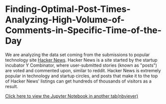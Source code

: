 # Finding-Optimal-Post-Times-Analyzing-High-Volume-of-Comments-in-Specific-Time-of-the-Day
We are analyzing the data set coming from the submissions to popular technology site [Hacker News](https://news.ycombinator.com/). Hacker News is a site started by the startup incubator Y Combinator, where user-submitted stories (known as "posts") are voted and commented upon, similar to reddit. Hacker News is extremely popular in technology and startup circles, and posts that make it to the top of Hacker News' listings can get hundreds of thousands of visitors as a result.

[Click here to view the Jupyter Notebook in another tab(nbviever)](https://nbviewer.jupyter.org/github/PrynsTag/Finding-Optimal-Post-Times-Analyzing-High-Volume-of-Comments-in-Specific-Time-of-the-Day/blob/master/second-guided-project.ipynb)
